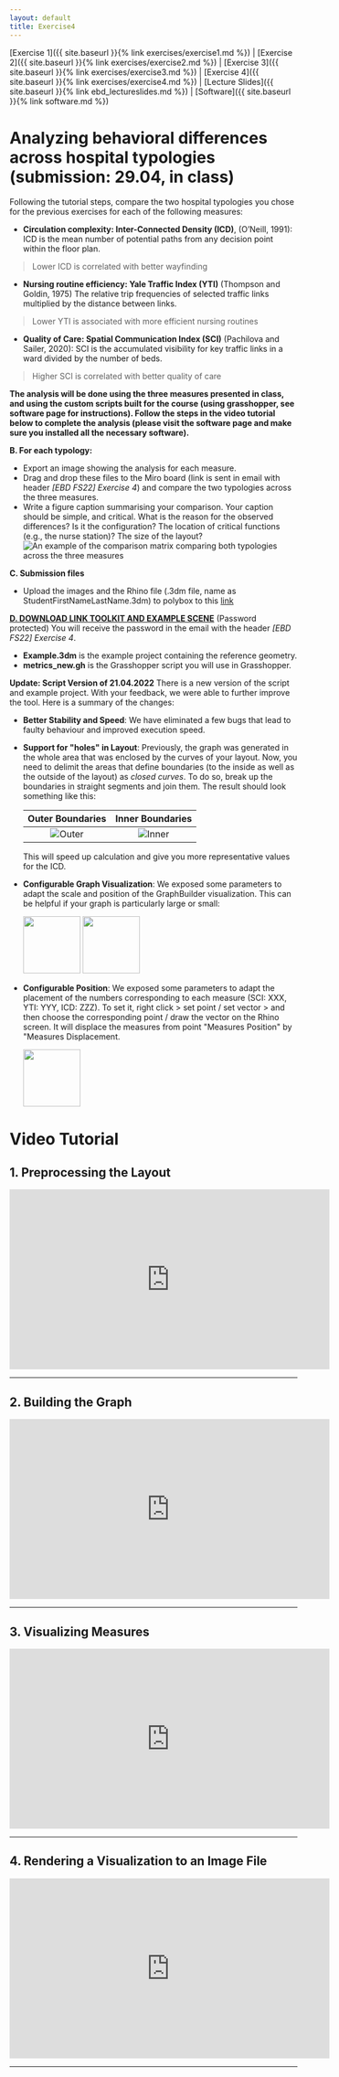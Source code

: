 ```yaml
---
layout: default
title: Exercise4
---
```


[Exercise 1]({{ site.baseurl }}{% link exercises/exercise1.md %}) | [Exercise 2]({{ site.baseurl }}{% link exercises/exercise2.md %}) | [Exercise 3]({{ site.baseurl }}{% link exercises/exercise3.md %}) | [Exercise 4]({{ site.baseurl }}{% link exercises/exercise4.md %}) | [Lecture Slides]({{ site.baseurl }}{% link ebd_lectureslides.md %}) | [Software]({{ site.baseurl }}{% link software.md %})

#  Analyzing behavioral differences across hospital typologies (submission: 29.04, in class)
Following the tutorial steps, compare the two hospital typologies you chose for the previous exercises for each of the following measures:

* **Circulation complexity: Inter-Connected Density (ICD)**, (O’Neill, 1991): ICD is the mean number of potential paths from any decision point within the floor plan. 
> Lower  ICD is correlated with better wayfinding 

* **Nursing routine efficiency: Yale Traffic Index (YTI)** (Thompson and Goldin, 1975)
The relative trip frequencies of selected traffic links multiplied by the distance between links. 
> Lower YTI is associated with more efficient nursing routines 

* **Quality of Care:  Spatial Communication Index (SCI)** (Pachilova and Sailer, 2020): SCI is the accumulated visibility for key traffic links in a ward divided by the number of beds. 
> Higher SCI is correlated with better quality of care 

**The analysis will be done using the three measures presented in class, and using the custom scripts built for the course (using grasshopper, see software page for instructions). Follow the steps in the video tutorial below to complete the analysis (please visit the software page and make sure you installed all the necessary software).**

**B. For each typology:**
* Export an image showing the analysis for each measure. 
* Drag and drop these files to the Miro board (link is sent in email with header _[EBD FS22] Exercise 4_) and compare the two typologies across the three measures. 
* Write a figure caption summarising your comparison. Your caption should be simple, and critical. What is the reason for the observed differences? Is it the configuration? The location of critical functions (e.g., the nurse station)? The size of the layout? 
![An example of the comparison matrix comparing both typologies across the three measures](/assets/images/ExampleMatrix.JPG)

**C. Submission files**
* Upload the images and the Rhino file (.3dm file, name as StudentFirstNameLastName.3dm) to polybox to this [link](https://polybox.ethz.ch/index.php/s/7x411XMgtLQvHk1)

[**D. DOWNLOAD LINK TOOLKIT AND EXAMPLE SCENE**](https://polybox.ethz.ch/index.php/s/1vsvOIQrjRRUXpv) (Password protected)
You will receive the password in the email with the header _[EBD FS22] Exercise 4_.
- **Example.3dm** is the example project containing the reference geometry.
- **metrics_new.gh** is the Grasshopper script you will use in Grasshopper.

**Update: Script Version of 21.04.2022**
There is a new version of the script and example project. With your feedback, we were able to further improve the tool.
Here is a summary of the changes:
- **Better Stability and Speed**: We have eliminated a few bugs that lead to faulty behaviour and improved execution speed.
- **Support for "holes" in Layout**: Previously, the graph was generated in the whole area that was enclosed by the curves of your layout. Now, you need to     delimit the areas that define boundaries (to the inside as well as the outside of the layout) as _closed curves_. To do so, break up the boundaries in straight segments and join them. The result should look something like this:

    Outer Boundaries                             | Inner Boundaries
    :-------------------------------------------:|:----------------------------------------:
    ![Outer](/assets/images/outer_boundary.JPG)  |  ![Inner](/assets/images/inner_boundaries.JPG)

    This will speed up calculation and give you more representative values for the ICD.
- **Configurable Graph Visualization**: We exposed some parameters to adapt the scale and position of the GraphBuilder visualization. This can be helpful if your graph is particularly large or small:
    <p float="left">
    <img src="/assets/images/graphbuilder_vis.JPG" width="100" />
    <img src="/assets/images/graphbuilder.png" width="100" /> 
    </p>
- **Configurable Position**: We exposed some parameters to adapt the placement of the numbers corresponding to each measure (SCI: XXX, YTI: YYY, ICD: ZZZ). To set it, right click > set point / set vector > and then choose the corresponding point / draw the vector on the Rhino screen. It will displace the measures from point "Measures Position" by "Measures Displacement.
    <p float="left">
    <img src="/assets/images/measure_positioning.JPG" width="100" />
    </p>


# Video Tutorial 
## 1. Preprocessing the Layout

<iframe width="560" height="315" src="https://www.youtube.com/embed/Z0VfHfC-WBo" title="YouTube video player" frameborder="0" allow="accelerometer; autoplay; clipboard-write; encrypted-media; gyroscope; picture-in-picture" allowfullscreen></iframe>

* * *

## 2. Building the Graph

<iframe width="560" height="315" src="https://www.youtube.com/embed/-nIST0UFLoc" title="YouTube video player" frameborder="0" allow="accelerometer; autoplay; clipboard-write; encrypted-media; gyroscope; picture-in-picture" allowfullscreen></iframe>

* * *

## 3. Visualizing Measures

<iframe width="560" height="315" src="https://www.youtube.com/embed/cvBViGg1eZY" title="YouTube video player" frameborder="0" allow="accelerometer; autoplay; clipboard-write; encrypted-media; gyroscope; picture-in-picture" allowfullscreen></iframe>

* * *

## 4. Rendering a Visualization to an Image File

<iframe width="560" height="315" src="https://www.youtube.com/embed/5IcUh2u1Ox0" title="YouTube video player" frameborder="0" allow="accelerometer; autoplay; clipboard-write; encrypted-media; gyroscope; picture-in-picture" allowfullscreen></iframe>

* * *
